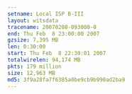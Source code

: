 ```yaml
---
setname: Local ISP B-III
layout: witsdata
tracename: 20070208-093000-0
end: Thu Feb  8 23:00:00 2007
gzsize: 7,395 MB
len: 0:30:00
start: Thu Feb  8 22:30:01 2007
totalwirelen: 94,174 MB
pkts: 179 million
size: 12,963 MB
md5: 3f9a28fa7f6385a0be9cb9b990ad2ba9
---
```

